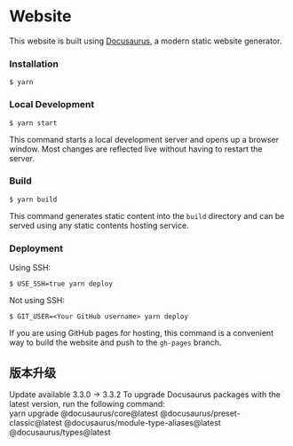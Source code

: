 # Website

This website is built using [Docusaurus](https://docusaurus.io/), a modern static website generator.

### Installation

```
$ yarn
```

### Local Development

```
$ yarn start
```

This command starts a local development server and opens up a browser window. Most changes are reflected live without having to restart the server.

### Build

```
$ yarn build
```

This command generates static content into the `build` directory and can be served using any static contents hosting service.

### Deployment

Using SSH:

```
$ USE_SSH=true yarn deploy
```

Not using SSH:

```
$ GIT_USER=<Your GitHub username> yarn deploy
```

If you are using GitHub pages for hosting, this command is a convenient way to build the website and push to the `gh-pages` branch.



## 版本升级

Update available 3.3.0 → 3.3.2
To upgrade Docusaurus packages with the latest version, run the following command:		
yarn upgrade @docusaurus/core@latest @docusaurus/preset-classic@latest @docusaurus/module-type-aliases@latest @docusaurus/types@latest    
		